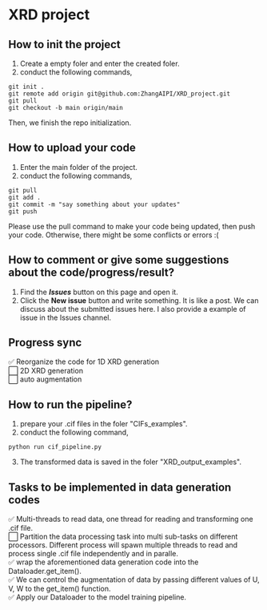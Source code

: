 # XRD project

## How to init the project  
1. Create a empty foler and enter the created foler.
2. conduct the following commands,
````
git init .
git remote add origin git@github.com:ZhangAIPI/XRD_project.git
git pull
git checkout -b main origin/main
````
Then, we finish the repo initialization.   

## How to upload your code
1. Enter the main folder of the project.  
2. conduct the following commands,
````
git pull
git add .
git commit -m "say something about your updates"
git push
````
Please use the pull command to make your code being updated, then push your code. Otherwise, there might be some conflicts or errors :(  


## How to comment or give some suggestions about the code/progress/result?
1. Find the ___Issues___ button on this page and open it.  
2. Click the __New issue__ button and write something.  It is like a post. We can discuss about the submitted issues here. 
I also provide a example of issue in the Issues channel.   

## Progress sync
:white_check_mark: Reorganize the code for 1D XRD generation    
:white_large_square: 2D XRD generation    
:white_large_square: auto augmentation    


## How to run the pipeline?  
1. prepare your .cif files in the foler "CIFs_examples".  
2. conduct the following command,  
````
python run cif_pipeline.py
````  
3. The transformed data is saved in the foler "XRD_output_examples".  


## Tasks to be implemented in data generation codes   
:white_check_mark: Multi-threads to read data, one thread for reading and transforming one .cif file.   
:white_large_square: Partition the data processing task into multi sub-tasks on different processors. Different process will spawn multiple threads to read and process single .cif file independently and in paralle.      
:white_check_mark: wrap the aforementioned data generation code into the Dataloader.get_item().   
:white_check_mark: We can control the augmentation of data by passing different values of U, V, W to the get_item() function.  
:white_check_mark: Apply our Dataloader to the model training pipeline.  